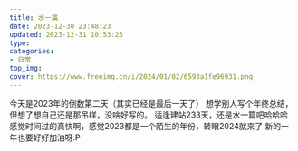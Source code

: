 ```yaml
---
title: 水一篇
date: 2023-12-30 23:48:23
updated: 2023-12-31 10:53:23
type:
categories:
- 日常
top_img:
cover: https://www.freeimg.cn/i/2024/01/02/6593a1fe96931.png
---
```

今天是2023年的倒数第二天（其实已经是最后一天了）
想学别人写个年终总结，但想了想自己还是那吊样，没啥好写的。
适逢建站233天，还是水一篇吧哈哈哈
感觉时间过的真快啊，感觉2023都是一个陌生的年份，转眼2024就来了
新的一年也要好好加油呀:P